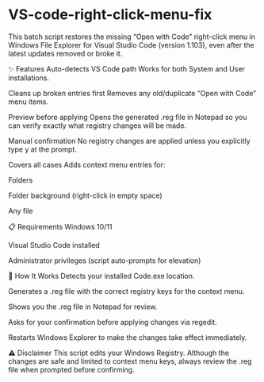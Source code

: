 # VS-code-right-click-menu-fix
This batch script restores the missing “Open with Code” right-click menu in Windows File Explorer for Visual Studio Code (version 1.103), even after the latest updates removed or broke it.

✨ Features
Auto-detects VS Code path
Works for both System and User installations.

Cleans up broken entries first
Removes any old/duplicate “Open with Code” menu items.

Preview before applying
Opens the generated .reg file in Notepad so you can verify exactly what registry changes will be made.

Manual confirmation
No registry changes are applied unless you explicitly type y at the prompt.

Covers all cases
Adds context menu entries for:

Folders

Folder background (right-click in empty space)

Any file

📋 Requirements
Windows 10/11

Visual Studio Code installed

Administrator privileges (script auto-prompts for elevation)

🚀 How It Works
Detects your installed Code.exe location.

Generates a .reg file with the correct registry keys for the context menu.

Shows you the .reg file in Notepad for review.

Asks for your confirmation before applying changes via regedit.

Restarts Windows Explorer to make the changes take effect immediately.

⚠ Disclaimer
This script edits your Windows Registry. Although the changes are safe and limited to context menu keys, always review the .reg file when prompted before confirming.
